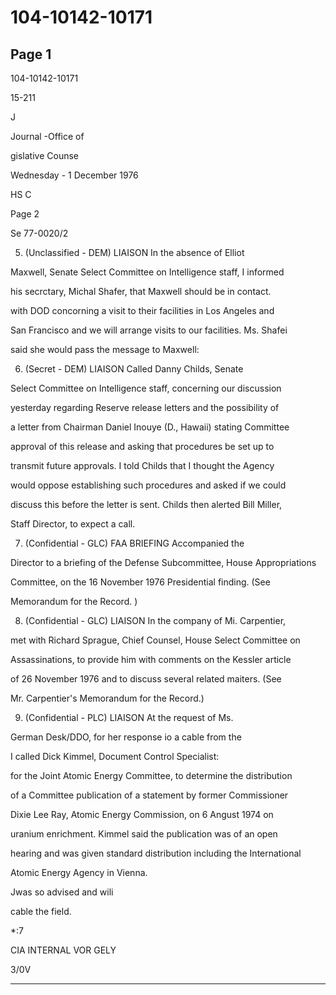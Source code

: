 # 104-10142-10171

## Page 1

104-10142-10171

15-211

J

Journal -Office of

gislative Counse

Wednesday - 1 December 1976

HS C

Page 2

Se 77-0020/2

5. (Unclassified - DEM) LIAISON In the absence of Elliot

Maxwell, Senate Select Committee on Intelligence staff, I informed

his secrctary, Michal Shafer, that Maxwell should be in contact.

with DOD concorning a visit to their facilities in Los Angeles and

San Francisco and we will arrange visits to our facilities. Ms. Shafei

said she would pass the message to Maxwell:

6. (Secret - DEM) LIAISON Called Danny Childs, Senate

Select Committee on Intelligence staff, concerning our discussion

yesterday regarding Reserve release letters and the possibility of

a letter from Chairman Daniel Inouye (D., Hawaii) stating Committee

approval of this release and asking that procedures be set up to

transmit future approvals. I told Childs that I thought the Agency

would oppose establishing such procedures and asked if we could

discuss this before the letter is sent. Childs then alerted Bill Miller,

Staff Director, to expect a call.

7. (Confidential - GLC) FAA BRIEFING Accompanied the

Director to a briefing of the Defense Subcommittee, House Appropriations

Committee, on the 16 November 1976 Presidential finding. (See

Memorandum for the Record. )

8. (Confidential - GLC) LIAISON In the company of Mi. Carpentier,

met with Richard Sprague, Chief Counsel, House Select Committee on

Assassinations, to provide him with comments on the Kessler article

of 26 November 1976 and to discuss several related maiters. (See

Mr. Carpentier's Memorandum for the Record.)

9. (Confidential - PLC) LIAISON At the request of Ms.

German Desk/DDO, for her response io a cable from the

I called Dick Kimmel, Document Control Specialist:

for the Joint Atomic Energy Committee, to determine the distribution

of a Committee publication of a statement by former Commissioner

Dixie Lee Ray, Atomic Energy Commission, on 6 Angust 1974 on

uranium enrichment. Kimmel said the publication was of an open

hearing and was given standard distribution including the International

Atomic Energy Agency in Vienna.

Jwas so advised and wili

cable the field.

*:7

CIA INTERNAL VOR GELY

3/0V

---

